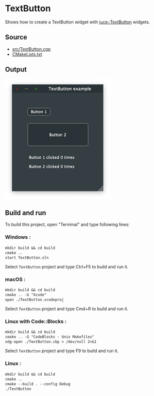 # TextButton

Shows how to create a TextButton widget with [juce::TextButton](https://docs.juce.com/master/classTextButton.html) widgets.

## Source

* [src/TextButton.cpp](src/TextButton.cpp)
* [CMakeLists.txt](CMakeLists.txt)

## Output

![output](../../../docs/Pictures/TextButton.png)

## Build and run

To build this project, open "Terminal" and type following lines:

### Windows :

``` shell
mkdir build && cd build
cmake .. 
start TextButton.sln
```

Select `TextButton` project and type Ctrl+F5 to build and run it.

### macOS :

``` shell
mkdir build && cd build
cmake .. -G "Xcode"
open ./TextButton.xcodeproj
```

Select `TextButton` project and type Cmd+R to build and run it.

### Linux with Code::Blocks :

``` shell
mkdir build && cd build
cmake .. -G "CodeBlocks - Unix Makefiles"
xdg-open ./TextButton.cbp > /dev/null 2>&1
```

Select `TextButton` project and type F9 to build and run it.

### Linux :

``` shell
mkdir build && cd build
cmake .. 
cmake --build . --config Debug
./TextButton
```
